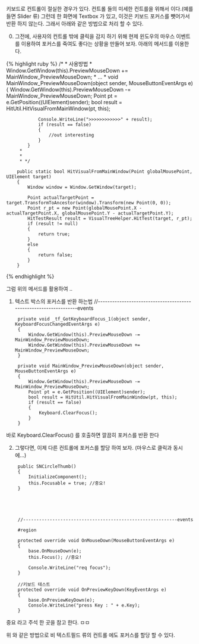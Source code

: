 키보드로 컨트롤이 절실한 경우가 있다. 컨트롤 들의 미세한 컨트를을 위해서 이다.(예를 들면 Slider 류) 
그런데 한 화면에 Textbox 가 있고, 이것은 키보드 포커스를 뺏어가서 반환 하지 않는다. 그래서 아래와 같은 방법으로 처리 할 수 있다.


0. 그전에, 사용자의 컨트롤 밖에 클릭을 감지 하기 위해 현제 윈도우의 마우스 이벤트를 이용하여 포커스를 죽여도 좋다는 상황을 만들어 보자.
아래의 메서드를 이용한다.

{% highlight ruby %}
        /*
         * 사용방법
         *  Window.GetWindow(this).PreviewMouseDown += MainWindow_PreviewMouseDown;
         *          ...
         *  void MainWindow_PreviewMouseDown(object sender, MouseButtonEventArgs e)
            {
                Window.GetWindow(this).PreviewMouseDown -= MainWindow_PreviewMouseDown;
                Point pt = e.GetPosition((UIElement)sender);
                bool result = HitUtil.HitVisualFromMainWindow(pt, this);
         
                Console.WriteLine(">>>>>>>>>>>>" + result);
                if (result == false)
                {
                    //out interesting
                }
            }
         * 
         * 
         * */

        public static bool HitVisualFromMainWindow(Point globalMousePoint, UIElement target)
        {
            Window window = Window.GetWindow(target);

            Point actualTargetPoint = target.TransformToAncestor(window).Transform(new Point(0, 0));
            Point r_pt = new Point(globalMousePoint.X - actualTargetPoint.X, globalMousePoint.Y - actualTargetPoint.Y);
            HitTestResult result = VisualTreeHelper.HitTest(target, r_pt);
            if (result != null)
            {
                return true;
            }
            else
            {
                return false;
            }
        }
{% endhighlight %}

그럼 위의 메서드를 활용하여 ..



1. 텍스트 박스의 포커스를 반환 하는법
        //-----------------------------------------------------------------events

        private void _tf_GotKeyboardFocus_1(object sender, KeyboardFocusChangedEventArgs e)
        {
            Window.GetWindow(this).PreviewMouseDown -= MainWindow_PreviewMouseDown;
            Window.GetWindow(this).PreviewMouseDown += MainWindow_PreviewMouseDown;
        }

        private void MainWindow_PreviewMouseDown(object sender, MouseButtonEventArgs e)
        {
            Window.GetWindow(this).PreviewMouseDown -= MainWindow_PreviewMouseDown;
            Point pt = e.GetPosition((UIElement)sender);
            bool result = HitUtil.HitVisualFromMainWindow(pt, this);
            if (result == false)
            {
                Keyboard.ClearFocus();
            }
        }

바로 Keyboard.ClearFocus() 를 호출하면 깔끔히 포커스를 반환 한다




2. 그렇다면, 이제 다른 컨트롤에 포커스를 할당 하여 보자. (마우스로 클릭과 동시에...)

        public SNCircleThumb()
        {
            InitializeComponent();
            this.Focusable = true; //중요!
        }





        //----------------------------------------------------------events

        #region

        protected override void OnMouseDown(MouseButtonEventArgs e)
        {
            base.OnMouseDown(e);
            this.Focus(); //중요!

            Console.WriteLine("req focus");
        }

        //키보드 테스트
        protected override void OnPreviewKeyDown(KeyEventArgs e)
        {
            base.OnPreviewKeyDown(e);
            Console.WriteLine("press Key : " + e.Key);
        }

 중요 라고 주석 한 곳을 참고 한다.
ㅁㅁ



위 와 같은 방법으로 비 텍스트필드 류의 컨트롤 에도 포커스를 할당 할 수 있다.